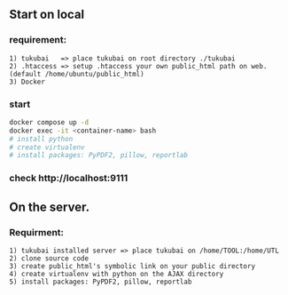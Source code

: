 ## Start on local
### requirement:
	1) tukubai   => place tukubai on root directory ./tukubai
	2) .htaccess => setup .htaccess your own public_html path on web. (default /home/ubuntu/public_html)
	3) Docker
### start
```bash
docker compose up -d
docker exec -it <container-name> bash
# install python
# create virtualenv
# install packages: PyPDF2, pillow, reportlab
```
### check http://localhost:9111


## On the server.
### Requirment:
	1) tukubai installed server => place tukubai on /home/TOOL:/home/UTL
	2) clone source code
	3) create public_html's symbolic link on your public directory
	4) create virtualenv with python on the AJAX directory
	5) install packages: PyPDF2, pillow, reportlab

